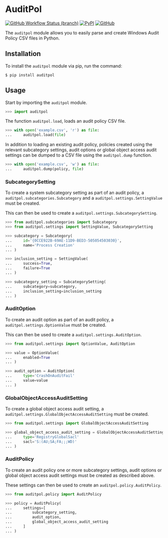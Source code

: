 # AuditPol

[![GitHub Workflow Status (branch)](https://img.shields.io/github/workflow/status/LiamSennitt/auditpol/build/main)](https://github.com/LiamSennitt/auditpol/actions?query=workflow%3Abuild+branch%3Amain)
[![PyPI](https://img.shields.io/pypi/v/auditpol)](https://pypi.org/project/auditpol/)
[![GitHub](https://img.shields.io/github/license/LiamSennitt/auditpol)](LICENSE)

The `auditpol` module allows you to easily parse and create Windows Audit Policy CSV files in Python.

## Installation

To install the `auditpol` module via pip, run the command:

```console
$ pip install auditpol
```

## Usage

Start by importing the `auditpol` module.

```python
>>> import auditpol
```

The function `auditpol.load`, loads an audit policy CSV file.

```python
>>> with open('example.csv', 'r') as file:
...     auditpol.load(file)
```

In addition to loading an existing audit policy, policies created using the relevant subcategory settings, audit options or global object access audit settings can be dumped to a CSV file using the `auditpol.dump` function.

```python
>>> with open('example.csv', 'w') as file:
...     auditpol.dump(policy, file)
```

### SubcategorySetting

To create a system subcategory setting as part of an audit policy, a `auditpol.subcategories.Subcategory` and a `auditpol.settings.SettingValue` must be created.

This can then be used to create a `auditpol.settings.SubcategorySetting`.

```python
>>> from auditpol.subcategories import Subcategory
>>> from auditpol.settings import SettingValue, SubcategorySetting

>>> subcategory = Subcategory(
...     id='{0CCE922B-69AE-11D9-BED3-505054503030}',
...     name='Process Creation'
... )

>>> inclusion_setting = SettingValue(
...     success=True,
...     failure=True
... )

>>> subcategory_setting = SubcategorySetting(
...     subcategory=subcategory,
...     inclusion_setting=inclusion_setting
... )
```

### AuditOption

To create an audit option as part of an audit policy, a `auditpol.settings.OptionValue` must be created.

This can then be used to create a `auditpol.settings.AuditOption`.

```python
>>> from auditpol.settings import OptionValue, AuditOption

>>> value = OptionValue(
...     enabled=True
... )

>>> audit_option = AuditOption(
...     type='CrashOnAuditFail'
...     value=value
... )
```

### GlobalObjectAccessAuditSetting

To create a global object access audit setting, a `auditpol.settings.GlobalObjectAccessAuditSetting` must be created.

```python
>>> from auditpol.settings import GlobalObjectAccessAuditSetting

>>> global_object_access_audit_setting = GlobalObjectAccessAuditSetting(
...     type='RegistryGlobalSacl'
...     sacl='S:(AU;SA;FA;;;WD)'
... )
```

### AuditPolicy

To create an audit policy one or more subcategory settings, audit options or global object access audit settings must be created as described above.

These settings can then be used to create an `auditpol.policy.AuditPolicy`.

```python
>>> from auditpol.policy import AuditPolicy

>>> policy = AuditPolicy(
...     settings=[
...         subcategory_setting,
...         audit_option,
...         global_object_access_audit_setting
...     ]
... )
```

